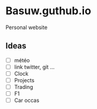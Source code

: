 # Basuw.guthub.io

Personal website

## Ideas

- [ ] météo
- [ ] link twitter, git ...
- [ ] Clock
- [ ] Projects
- [ ] Trading
- [ ] F1
- [ ] Car occas

## 
